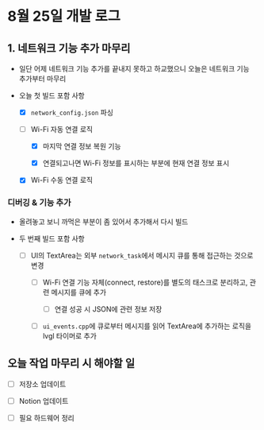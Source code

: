 # 8월 25일 개발 로그

## 1. 네트워크 기능 추가 마무리

- 일단 어제 네트워크 기능 추가를 끝내지 못하고 하교했으니 오늘은 네트워크 기능 추가부터 마무리

- 오늘 첫 빌드 포함 사항

    - [x] `network_config.json` 파싱

    - [ ] Wi-Fi 자동 연결 로직

        - [x] 마지막 연결 정보 복원 기능

        - [x] 연결되고나면 Wi-Fi 정보를 표시하는 부분에 현재 연결 정보 표시

    - [x] Wi-Fi 수동 연결 로직


### 디버깅 & 기능 추가

- 올려놓고 보니 까먹은 부분이 좀 있어서 추가해서 다시 빌드

- 두 번째 빌드 포함 사항

    - [ ] UI의 TextArea는 외부 `network_task`에서 메시지 큐를 통해 접근하는 것으로 변경

        - [ ] Wi-Fi 연결 기능 자체(connect, restore)를 별도의 태스크로 분리하고, 관련 메시지를 큐에 추가

            - [ ] 연결 성공 시 JSON에 관련 정보 저장

        - [ ] `ui_events.cpp`에 큐로부터 메시지를 읽어 TextArea에 추가하는 로직을 lvgl 타이머로 추가


## 오늘 작업 마무리 시 해야할 일

- [ ] 저장소 업데이트

- [ ] Notion 업데이트

- [ ] 필요 하드웨어 정리
